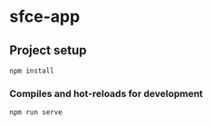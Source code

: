 # sfce-app

## Project setup
```
npm install
```

### Compiles and hot-reloads for development
```
npm run serve
```
